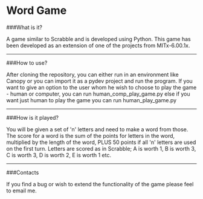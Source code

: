 # Word Game

###What is it?

A game similar to Scrabble and is developed using Python.
This game has been developed as an extension of one of the projects from MITx-6.00.1x.

---

###How to use?

After cloning the repository, you can either run in an environment like Canopy or you can import it as a pydev project and run the program. If you want to give an option to the user whom he wish to choose to play the game - human or computer, you can run human_comp_play_game.py else if you want just human to play the game you can run human_play_game.py

---

###How is it played?

You will be given a set of 'n' letters and  need to make a word from those. The score for a word is the sum of the points for letters in the word, multiplied by the length of the word, PLUS 50 points if all 'n' letters are used on the first turn. Letters are scored as in Scrabble; A is worth 1, B is worth 3, C is worth 3, D is worth 2, E is worth 1 etc.

---

###Contacts

If you find a bug or wish to extend the functionality of the game please feel to email me.
